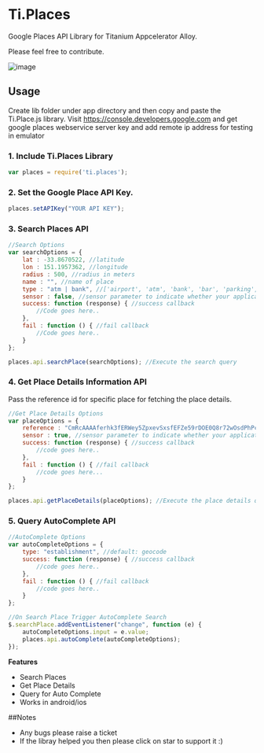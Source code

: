 # Ti.Places
Google Places API Library for Titanium Appcelerator Alloy.

Please feel free to contribute.

![image](http://i.imgur.com/BdiXq0Z.gif?raw=true)

## Usage

Create lib folder under app directory and then copy and paste the Ti.Place.js library. Visit https://console.developers.google.com and get google places webservice server key and add remote ip address for testing in emulator

### 1. Include Ti.Places Library  

```javascript
var places = require('ti.places');
```

### 2. Set the Google Place API Key.  

```javascript
places.setAPIKey("YOUR API KEY");
```

### 3. Search Places API

```javascript
//Search Options
var searchOptions = {
	lat : -33.8670522, //latitude
	lon : 151.1957362, //longitude
	radius : 500, //radius in meters
	name : "", //name of place
	type : "atm | bank", //['airport', 'atm', 'bank', 'bar', 'parking', 'pet_store','pharmacy', 'police', 'post_office', 'shopping_mall']
	sensor : false, //sensor parameter to indicate whether your application used a sensor
	success: function (response) { //success callback
		//Code goes here..
	},
	fail : function () { //fail callback
		//Code goes here..
	}
};

places.api.searchPlace(searchOptions); //Execute the search query
```
### 4. Get Place Details Information API

Pass the reference id for specific place for fetching the place details.

```javascript
//Get Place Details Options
var placeOptions = {
	reference : "CmRcAAAAferhk3fERWey5ZpxevSxsfEFZe59rDOE0Q8r72wOsdPhPcJfZO06moigXnatF0NxhWWE7GdO3acRqtwnfWWain6g5RABWxUQLzlvkeDy4BhCxgqZWUzrbQNF-96KjmgLEhBPsNtWUyjVRoJlAzA8alkrGhQ4uQtKjGuqzYr1C6hmVBpvmbBRLw",
	sensor : true, //sensor parameter to indicate whether your application used a sensor
	success: function (response) { //success callback
		//code goes here..
	},
	fail : function () { //fail callback
		//code goes here...
	}
};

places.api.getPlaceDetails(placeOptions); //Execute the place details query
```

### 5. Query AutoComplete API

```javascript
//AutoComplete Options
var autoCompleteOptions = {
	type: "establishment", //default: geocode
	success: function (response) { //success callback
		//code goes here..
	},
	fail : function () { //fail callback
		//code goes here..
	}
};

//On Search Place Trigger AutoComplete Search
$.searchPlace.addEventListener("change", function (e) {
	autoCompleteOptions.input = e.value;
	places.api.autoComplete(autoCompleteOptions);
});
```

**Features**
* Search Places
* Get Place Details
* Query for Auto Complete
* Works in android/ios

##Notes
* Any bugs please raise a ticket
* If the libray helped you then please click on star to support it :)

